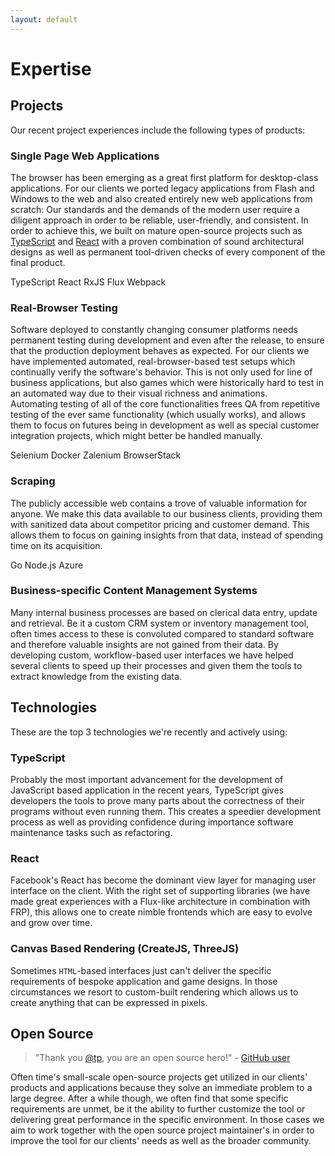 ```yaml
---
layout: default
---
```


# Expertise

## Projects

Our recent project experiences include the following types of products:

### Single Page Web Applications

The browser has been emerging as a great first platform for desktop-class applications. For our clients we ported legacy applications from Flash and Windows to the web and also created entirely new web applications from scratch: Our standards and the demands of the modern user require a diligent approach in order to be reliable, user-friendly, and consistent. In order to achieve this, we built on mature open-source projects such as [TypeScript](#TypeScript) and [React](#React) with a proven combination of sound architectural designs as well as permanent tool-driven checks of every component of the final product.

<span class="tt">TypeScript</span>
<span class="tt">React</span>
<span class="tt">RxJS</span>
<span class="tt">Flux</span>
<span class="tt">Webpack</span>

### Real-Browser Testing

Software deployed to constantly changing consumer platforms needs permanent testing during development and even after the release, to ensure that the production deployment behaves as expected. For our clients we have implemented automated, real-browser-based test setups which continually verify the software's behavior. This is not only used for line of business applications, but also games which were historically hard to test in an automated way due to their visual richness and animations.  
Automating testing of all of the core functionalities frees QA from repetitive testing of the ever same functionality (which usually works), and allows them to focus on futures being in development as well as special customer integration projects, which might better be handled manually.

<span class="tt">Selenium</span>
<span class="tt">Docker</span>
<span class="tt">Zalenium</span>
<span class="tt">BrowserStack</span>

### Scraping

The publicly accessible web contains a trove of valuable information for anyone. We make this data available to our business clients, providing them with sanitized data about competitor pricing and customer demand. This allows them to focus on gaining insights from that data, instead of spending time on its acquisition.

<span class="tt">Go</span>
<span class="tt">Node.js</span>
<span class="tt">Azure</span>

### Business-specific Content Management Systems

Many internal business processes are based on clerical data entry, update and retrieval. Be it a custom CRM system or inventory management tool, often times access to these is convoluted compared to standard software and therefore valuable insights are not gained from their data. By developing custom, workflow-based user interfaces we have helped several clients to speed up their processes and given them the tools to extract knowledge from the existing data.

## Technologies

These are the top 3 technologies we're recently and actively using:

### TypeScript

Probably the most important advancement for the development of JavaScript based application in the recent years, TypeScript gives developers the tools to prove many parts about the correctness of their programs without even running them. This creates a speedier development process as well as providing confidence during importance software maintenance tasks such as refactoring.

### React

Facebook's React has become the dominant view layer for managing user interface on the client. With the right set of supporting libraries (we have made great experiences with a Flux-like architecture in combination with FRP), this allows one to create nimble frontends which are easy to evolve and grow over time.

### Canvas Based Rendering (CreateJS, ThreeJS)

Sometimes `HTML`-based interfaces just can't deliver the specific requirements of bespoke application and game designs. In those circumstances we resort to custom-built rendering which allows us to create anything that can be expressed in pixels.

## Open Source

> "Thank you [@tp](https://github.com/tp), you are an open source hero!" - [GitHub user](https://github.com/jonnyreeves/js-logger/pull/71#issuecomment-362060158)

Often time's small-scale open-source projects get utilized in our clients' products and applications because they solve an immediate problem to a large degree. After a while though, we often find that some specific requirements are unmet, be it the ability to further customize the tool or delivering great performance in the specific environment. In those cases we aim to work together with the open source project maintainer's in order to improve the tool for our clients' needs as well as the broader community.
